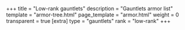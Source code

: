 +++
title = "Low-rank gauntlets"
description = "Gauntlets armor list"
template = "armor-tree.html"
page_template = "armor.html"
weight = 0
transparent = true
[extra]
type = "gauntlets"
rank = "low-rank"
+++
